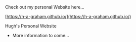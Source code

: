 Check out my personal Website here...

[https://h-a-graham.github.io/](https://h-a-graham.github.io/)  

Hugh's Personal Website 
- More information to come...
